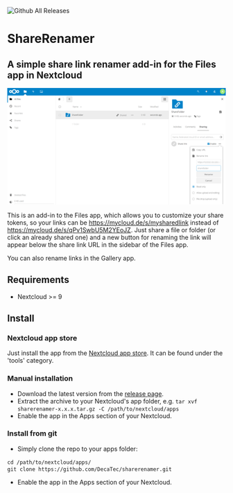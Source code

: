 ![Github All Releases](https://img.shields.io/github/downloads/DecaTec/sharerenamer/total.svg)

# ShareRenamer
## A simple share link renamer add-in for the Files app in Nextcloud

![](screenshots/sharerenamer.png)

This is an add-in to the Files app, which allows you to customize your share tokens, so your links can be https://mycloud.de/s/mysharedlink instead of https://mycloud.de/s/qPv1SwbU5M2YEoJZ. Just share a file or folder (or click an already shared one) and a new button for renaming the link will appear below the share link URL in the sidebar of the Files app. 

You can also rename links in the Gallery app.

## Requirements
* Nextcloud >= 9

## Install
### Nextcloud app store
Just install the app from the [Nextcloud app store](https://apps.nextcloud.com/apps/sharerenamer). It can be found under the 'tools' category.

### Manual installation
* Download the latest version from the [release page](https://github.com/DecaTec/sharerenamer/releases).
* Extract the archive to your Nextcloud's app folder, e.g. `tar xvf sharerenamer-x.x.x.tar.gz -C /path/to/nextcloud/apps`
* Enable the app in the Apps section of your Nextcloud.

### Install from git
* Simply clone the repo to your apps folder:
```
cd /path/to/nextcloud/apps/
git clone https://github.com/DecaTec/sharerenamer.git
```
* Enable the app in the Apps section of your Nextcloud.
